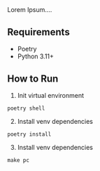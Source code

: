 ## <PROJECT NAME>

Lorem Ipsum....


## Requirements

* Poetry
* Python 3.11+


## How to Run
1. Init virtual environment
```shell
poetry shell
```

2. Install venv dependencies
```shell
poetry install
```

3. Install venv dependencies
```shell
make pc
```

